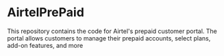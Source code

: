 # AirtelPrePaid
This repository contains the code for Airtel's prepaid customer portal. The portal allows customers to manage their prepaid accounts, select plans, add-on features, and more
